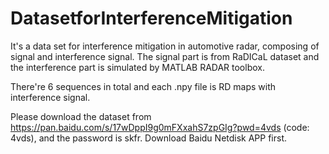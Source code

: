 # DatasetforInterferenceMitigation

It's a data set for interference mitigation in automotive radar, composing of signal and interference signal. The signal part is from RaDICaL dataset and the interference part is simulated by MATLAB RADAR toolbox.

There're 6 sequences in total and each .npy file is RD maps with interference signal.

Please download the dataset from https://pan.baidu.com/s/17wDppI9g0mFXxahS7zpGIg?pwd=4vds (code: 4vds), and the password is skfr. Download Baidu Netdisk APP first.
